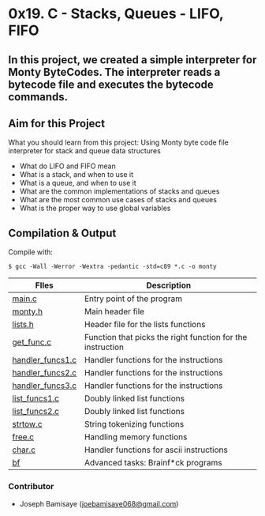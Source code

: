 # 0x19. C - Stacks, Queues - LIFO, FIFO

## In this project, we created a simple interpreter for Monty ByteCodes. The interpreter reads a bytecode file and executes the bytecode commands.

## Aim for this Project
What you should learn from this project:
Using Monty byte code file interpreter for stack and queue data structures

- What do LIFO and FIFO mean
- What is a stack, and when to use it
- What is a queue, and when to use it
- What are the common implementations of stacks and queues
- What are the most common use cases of stacks and queues
- What is the proper way to use global variables

###

## Compilation & Output

Compile with:

```
$ gcc -Wall -Werror -Wextra -pedantic -std=c89 *.c -o monty
```
FIles | Description
----------- | -----------
[main.c](./main.c) | Entry point of the program
[monty.h](./monty.h) | Main header file
[lists.h](./lists.h) | Header file for the lists functions
[get_func.c](./get_func.c) | Function that picks the right function for the instruction
[handler_funcs1.c](./handler_funcs1.c) | Handler functions for the instructions
[handler_funcs2.c](./handler_funcs2.c) | Handler functions for the instructions
[handler_funcs3.c](./handler_funcs3.c) | Handler functions for the instructions
[list_funcs1.c](./list_funcs1.c) | Doubly linked list functions
[list_funcs2.c](./list_funcs2.c) | Doubly linked list functions
[strtow.c](./strtow.c) | String tokenizing functions
[free.c](./free.c) | Handling memory functions
[char.c](./char.c) | Handler functions for ascii instructions
[bf](./bf) | Advanced tasks: Brainf*ck programs

### Contributor

- Joseph Bamisaye (joebamisaye068@gmail.com)


